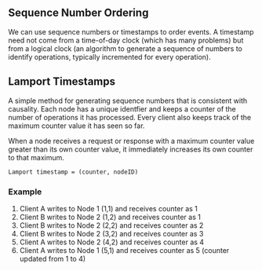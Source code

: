 ## Sequence Number Ordering

We can use sequence numbers or timestamps to order events. A timestamp need not come from a time-of-day clock (which has many problems) but from a logical clock (an algorithm to generate a sequence of numbers to identify operations, typically incremented for every operation).

## Lamport Timestamps

A simple method for generating sequence numbers that is consistent with causality. Each node has a unique identfier and keeps a counter of the number of operations it has processed. Every client also keeps track of the maximum counter value it has seen so far.

When a node receives a request or response with a maximum counter value greater than its own counter value, it immediately increases its own counter to that maximum.

```
Lamport timestamp = (counter, nodeID)
```

### Example

1. Client A writes to Node 1 (1,1) and receives counter as 1
2. Client B writes to Node 2 (1,2) and receives counter as 1
3. Client B writes to Node 2 (2,2) and receives counter as 2
4. Client B writes to Node 2 (3,2) and receives counter as 3
5. Client A writes to Node 2 (4,2) and receives counter as 4
6. Client A writes to Node 1 (5,1) and receives counter as 5 (counter updated from 1 to 4)

